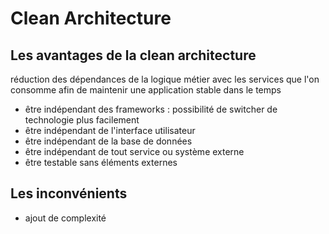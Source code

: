# Clean Architecture

## Les avantages de la clean architecture

réduction des dépendances de la logique métier avec les services que l'on consomme afin de maintenir une application stable dans le temps
- être indépendant des frameworks : possibilité de switcher de technologie plus facilement
- être indépendant de l'interface utilisateur
- être indépendant de la base de données
- être indépendant de tout service ou système externe
- être testable sans éléments externes

## Les inconvénients

- ajout de complexité
